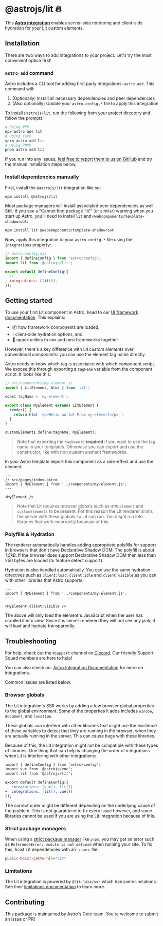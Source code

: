 # @astrojs/lit 🔥

This **[Astro integration][astro-integration]** enables server-side rendering and client-side hydration for your [Lit](https://lit.dev/) custom elements.

## Installation

There are two ways to add integrations to your project. Let's try the most convenient option first!

### `astro add` command

Astro includes a CLI tool for adding first party integrations: `astro add`. This command will:

1. (Optionally) Install all necessary dependencies and peer dependencies
2. (Also optionally) Update your `astro.config.*` file to apply this integration

To install `@astrojs/lit`, run the following from your project directory and follow the prompts:

```sh
# Using NPM
npx astro add lit
# Using Yarn
yarn astro add lit
# Using PNPM
pnpm astro add lit
```

If you run into any issues, [feel free to report them to us on GitHub](https://github.com/withastro/astro/issues) and try the manual installation steps below.

### Install dependencies manually

First, install the `@astrojs/lit` integration like so:

```sh
npm install @astrojs/lit
```

Most package managers will install associated peer dependencies as well. Still, if you see a "Cannot find package 'lit'" (or similar) warning when you start up Astro, you'll need to install `lit` and `@webcomponents/template-shadowroot`:

```sh
npm install lit @webcomponents/template-shadowroot
```

Now, apply this integration to your `astro.config.*` file using the `integrations` property:

```js ins={3} "lit()"
// astro.config.mjs
import { defineConfig } from 'astro/config';
import lit from '@astrojs/lit';

export default defineConfig({
  // ...
  integrations: [lit()],
});
```

## Getting started

To use your first Lit component in Astro, head to our [UI framework documentation][astro-ui-frameworks]. This explains:

- 📦 how framework components are loaded,
- 💧 client-side hydration options, and
- 🤝 opportunities to mix and nest frameworks together

However, there's a key difference with Lit _custom elements_ over conventional _components_: you can use the element tag name directly.

Astro needs to know which tag is associated with which component script. We expose this through exporting a `tagName` variable from the component script. It looks like this:

```js
// src/components/my-element.js
import { LitElement, html } from 'lit';

const tagName = 'my-element';

export class MyElement extends LitElement {
  render() {
    return html` <p>Hello world! From my-element</p> `;
  }
}

customElements.define(tagName, MyElement);
```

> Note that exporting the `tagName` is **required** if you want to use the tag name in your templates. Otherwise you can export and use the constructor, like with non custom element frameworks.

In your Astro template import this component as a side-effect and use the element.

```astro
---
// src/pages/index.astro
import { MyElement } from '../components/my-element.js';
---

<MyElement />
```

> Note that Lit requires browser globals such as `HTMLElement` and `customElements` to be present. For this reason the Lit renderer shims the server with these globals so Lit can run. You _might_ run into libraries that work incorrectly because of this.

### Polyfills & Hydration

The renderer automatically handles adding appropriate polyfills for support in browsers that don't have Declarative Shadow DOM. The polyfill is about _1.5kB_. If the browser does support Declarative Shadow DOM then less than 250 bytes are loaded (to feature detect support).

Hydration is also handled automatically. You can use the same hydration directives such as `client:load`, `client:idle` and `client:visible` as you can with other libraries that Astro supports.

```astro
---
import { MyElement } from '../components/my-element.js';
---

<MyElement client:visible />
```

The above will only load the element's JavaScript when the user has scrolled it into view. Since it is server rendered they will not see any jank; it will load and hydrate transparently.

## Troubleshooting

For help, check out the `#support` channel on [Discord](https://astro.build/chat). Our friendly Support Squad members are here to help!

You can also check our [Astro Integration Documentation][astro-integration] for more on integrations.

Common issues are listed below:

### Browser globals

The Lit integration's SSR works by adding a few browser global properties to the global environment. Some of the properties it adds includes `window`, `document`, and `location`.

These globals _can_ interfere with other libraries that might use the existence of these variables to detect that they are running in the browser, when they are actually running in the server. This can cause bugs with these libraries.

Because of this, the Lit integration might not be compatible with these types of libraries. One thing that can help is changing the order of integrations when Lit is interfering with other integrations:

```diff
import { defineConfig } from 'astro/config';
import vue from '@astrojs/vue';
import lit from '@astrojs/lit';

export default defineConfig({
-  integrations: [vue(), lit()]
+  integrations: [lit(), vue()]
});
```

The correct order might be different depending on the underlying cause of the problem. This is not guaranteed to fix every issue however, and some libraries cannot be used if you are using the Lit integration because of this.

### Strict package managers

When using a [strict package manager](https://pnpm.io/pnpm-vs-npm#npms-flat-tree) like `pnpm`, you may get an error such as `ReferenceError: module is not defined` when running your site. To fix this, hoist Lit dependencies with an `.npmrc` file:

```ini title=".npmrc"
public-hoist-pattern[]=*lit*
```

### Limitations

The Lit integration is powered by `@lit-labs/ssr` which has some limitations. See their [limitations documentation](https://www.npmjs.com/package/@lit-labs/ssr#user-content-notes-and-limitations) to learn more.

## Contributing

This package is maintained by Astro's Core team. You're welcome to submit an issue or PR!

[astro-integration]: https://docs.astro.build/en/guides/integrations-guide/
[astro-ui-frameworks]: https://docs.astro.build/en/core-concepts/framework-components/#using-framework-components
